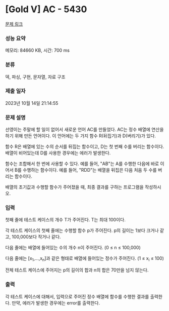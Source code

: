 # [Gold V] AC - 5430 

[문제 링크](https://www.acmicpc.net/problem/5430) 

### 성능 요약

메모리: 84660 KB, 시간: 700 ms

### 분류

덱, 파싱, 구현, 문자열, 자료 구조

### 제출 일자

2023년 10월 14일 21:14:55

### 문제 설명

<p>선영이는 주말에 할 일이 없어서 새로운 언어 AC를 만들었다. AC는 정수 배열에 연산을 하기 위해 만든 언어이다. 이 언어에는 두 가지 함수 R(뒤집기)과 D(버리기)가 있다.</p>

<p>함수 R은 배열에 있는 수의 순서를 뒤집는 함수이고, D는 첫 번째 수를 버리는 함수이다. 배열이 비어있는데 D를 사용한 경우에는 에러가 발생한다.</p>

<p>함수는 조합해서 한 번에 사용할 수 있다. 예를 들어, "AB"는 A를 수행한 다음에 바로 이어서 B를 수행하는 함수이다. 예를 들어, "RDD"는 배열을 뒤집은 다음 처음 두 수를 버리는 함수이다.</p>

<p>배열의 초기값과 수행할 함수가 주어졌을 때, 최종 결과를 구하는 프로그램을 작성하시오.</p>

### 입력 

 <p>첫째 줄에 테스트 케이스의 개수 T가 주어진다. T는 최대 100이다.</p>

<p>각 테스트 케이스의 첫째 줄에는 수행할 함수 p가 주어진다. p의 길이는 1보다 크거나 같고, 100,000보다 작거나 같다.</p>

<p>다음 줄에는 배열에 들어있는 수의 개수 n이 주어진다. (0 ≤ n ≤ 100,000)</p>

<p>다음 줄에는 [x<sub>1</sub>,...,x<sub>n</sub>]과 같은 형태로 배열에 들어있는 정수가 주어진다. (1 ≤ x<sub>i</sub> ≤ 100)</p>

<p>전체 테스트 케이스에 주어지는 p의 길이의 합과 n의 합은 70만을 넘지 않는다.</p>

### 출력 

 <p>각 테스트 케이스에 대해서, 입력으로 주어진 정수 배열에 함수를 수행한 결과를 출력한다. 만약, 에러가 발생한 경우에는 error를 출력한다.</p>


